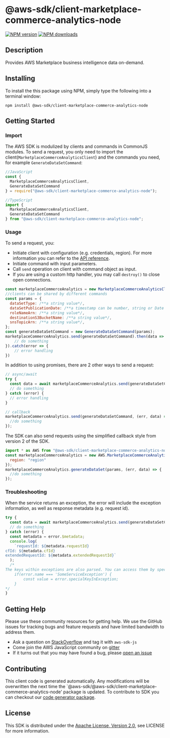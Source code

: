 # @aws-sdk/client-marketplace-commerce-analytics-node

[![NPM version](https://img.shields.io/npm/v/@aws-sdk/client-marketplace-commerce-analytics-node/preview.svg)](https://www.npmjs.com/package/@aws-sdk/client-marketplace-commerce-analytics-node)
[![NPM downloads](https://img.shields.io/npm/dm/@aws-sdk/client-marketplace-commerce-analytics-node.svg)](https://www.npmjs.com/package/@aws-sdk/client-marketplace-commerce-analytics-node)

## Description

Provides AWS Marketplace business intelligence data on-demand.

## Installing

To install the this package using NPM, simply type the following into a terminal window:

```
npm install @aws-sdk/client-marketplace-commerce-analytics-node
```

## Getting Started

### Import

The AWS SDK is modulized by clients and commands in CommonJS modules. To send a request, you only need to import the client(`MarketplaceCommerceAnalyticsClient`) and the commands you need, for example `GenerateDataSetCommand`:

```javascript
//JavaScript
const {
  MarketplaceCommerceAnalyticsClient,
  GenerateDataSetCommand
} = require("@aws-sdk/client-marketplace-commerce-analytics-node");
```

```javascript
//TypeScript
import {
  MarketplaceCommerceAnalyticsClient,
  GenerateDataSetCommand
} from "@aws-sdk/client-marketplace-commerce-analytics-node";
```

### Usage

To send a request, you:

- Initiate client with configuration (e.g. credentials, region). For more information you can refer to the [API reference][].
- Initiate command with input parameters.
- Call `send` operation on client with command object as input.
- If you are using a custom http handler, you may call `destroy()` to close open connections.

```javascript
const marketplaceCommerceAnalytics = new MarketplaceCommerceAnalyticsClient({region: 'region'});
//clients can be shared by different commands
const params = {
  dataSetType: /**a string value*/,
  dataSetPublicationDate: /**a timestamp can be number, string or Date object*/,
  roleNameArn: /**a string value*/,
  destinationS3BucketName: /**a string value*/,
  snsTopicArn: /**a string value*/,
};
const generateDataSetCommand = new GenerateDataSetCommand(params);
marketplaceCommerceAnalytics.send(generateDataSetCommand).then(data => {
    // do something
}).catch(error => {
    // error handling
})
```

In addition to using promises, there are 2 other ways to send a request:

```javascript
// async/await
try {
  const data = await marketplaceCommerceAnalytics.send(generateDataSetCommand);
  // do something
} catch (error) {
  // error handling
}
```

```javascript
// callback
marketplaceCommerceAnalytics.send(generateDataSetCommand, (err, data) => {
  //do something
});
```

The SDK can also send requests using the simplified callback style from version 2 of the SDK.

```javascript
import * as AWS from "@aws-sdk/client-marketplace-commerce-analytics-node";
const marketplaceCommerceAnalytics = new AWS.MarketplaceCommerceAnalytics({
  region: "region"
});
marketplaceCommerceAnalytics.generateDataSet(params, (err, data) => {
  //do something
});
```

### Troubleshooting

When the service returns an exception, the error will include the exception information, as well as response metadata (e.g. request id).

```javascript
try {
  const data = await marketplaceCommerceAnalytics.send(generateDataSetCommand);
  // do something
} catch (error) {
  const metadata = error.$metadata;
  console.log(
    `requestId: ${metadata.requestId}
cfId: ${metadata.cfId}
extendedRequestId: ${metadata.extendedRequestId}`
  );
  /*
The keys within exceptions are also parsed. You can access them by specifying exception names:
    if(error.name === 'SomeServiceException') {
        const value = error.specialKeyInException;
    }
*/
}
```

## Getting Help

Please use these community resources for getting help. We use the GitHub issues for tracking bugs and feature requests and have limited bandwidth to address them.

- Ask a question on [StackOverflow](https://stackoverflow.com/questions/tagged/aws-sdk-js) and tag it with `aws-sdk-js`
- Come join the AWS JavaScript community on [gitter](https://gitter.im/aws/aws-sdk-js-v3)
- If it turns out that you may have found a bug, please [open an issue](https://github.com/aws/aws-sdk-js-v3/issues)

## Contributing

This client code is generated automatically. Any modifications will be overwritten the next time the `@aws-sdk/@aws-sdk/client-marketplace-commerce-analytics-node' package is updated. To contribute to SDK you can checkout our [code generator package][].

## License

This SDK is distributed under the
[Apache License, Version 2.0](http://www.apache.org/licenses/LICENSE-2.0),
see LICENSE for more information.

[code generator package]: https://github.com/aws/aws-sdk-js-v3/tree/master/packages/service-types-generator
[api reference]: https://docs.aws.amazon.com/AWSJavaScriptSDK/latest/
